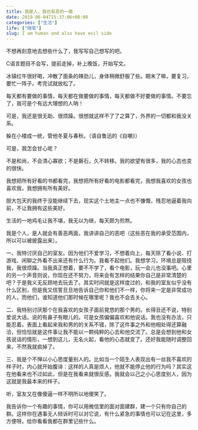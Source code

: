 ```yaml
---
title: 我是人，我也有恶的一面
date: 2019-06-04T15:37:06+08:00
categories: ["生活"]
life: ["随笔"]
slug: I am human and also have evil side
---
```


不想再刻意地去想些什么了，我写写自己想写的吧。

C语言题目不会写，提前走掉，补上晚饭，开始写文。

冰镇红牛很好喝，冲散了面条的辣劲儿，身体稍微舒服了些。期末了嘛，要复习，要忙一阵子。考完试就放松了。

每天都有要做的事情，每天都在做要做的事情，每天都做不好要做的事情。不要忘了，我可是个有远大理想的人呐！

可是，我还是很无助、很烦躁。很想就这样不了了之算了，外界的一切都和我没关系。

躲在小楼成一统，管他冬夏与春秋。（语自鲁迅的《自嘲》）

可是，我怎会甘心呢？

不是和尚，不会清心寡欲；不是磐石，久不转移。我的欲望有很多，我的心态也变的很快。

我想把所有好看的书都看完，我想把所有好看的电影都看完，我想我喜欢的女孩也喜欢我，我想拥有所有美好。

胆大包天的我终于没能继续下去，现实这个土地主一点也不慷慨，残忍地逼着我向前，不让我拥有这些美好。

生活的一地鸡毛让我不堪，我无以为继，每天颇为煎熬。

我是个人，是人就会有善恶两面，我讲讲自己的恶吧（这些恶在我的承受范围内，所以可以被披露出来）。

一、我特讨厌自己的室友。因为他们不爱学习，不想着向上，每天除了看小说、打游戏、闲聊之外看不出来还有什么行为。我看不起他们。我想学习，环境总是阻挠我，我很烦躁。当我真正想着，要不不学了，看个电影，玩一会儿也没事吧。心里的另一个声音则说，你现在还不努力，将来会有怎样的结果你自己是非常清楚的吧？于是我义无反顾地去玩去了。其实时间就是这样度过的，和我的室友似乎没有什么区别，但是我又信誓旦旦地告诉自己你和他们不一样，你将来一定是非常成功的人，而他们，谁知道他们那时候在哪里呢？我也不会去关心。

二、我特别讨厌那个在我喜欢的女孩子面前晃悠的那个男的。长得丑还不说，特别爱说大话。说的有鼻子有眼儿的。可是女孩偏偏喜欢和他说话。我也没有办法，只能忍着。表面上看起来我和男的的关系不错，除了这件事之外和他相处得还算融洽，但恰恰就是这件事让我不能以一颗纯粹的心去和他交流了。总是会想到他和女孩说话的情形，一想到这儿，无名火起，看他的心态就变了。还好我能随时调整回来，不然我就疯掉了。

三、我是个不惮以小心思度量别人的。比如当一个陌生人表现出有一丝我不喜欢的样子时，内心就开始腹诽：这样的人真是烦人，他就不能停止他的行为吗？其实这在他看来也不过如此，但是在我看来就很反感。我就会以己之小心思度别人，因为这就是我最本来的样子。

听，室友又在像傻逼一样不明所以地傻笑了。

我告诉你一个有趣的事情，你可以用微信里的面对面建群，建一个只有你自己的群。这样你在遇事无人倾诉时可以对它说，有什么紧急的事情也可以记在这里，多方便呀。给你看看我都在群里记些什么。